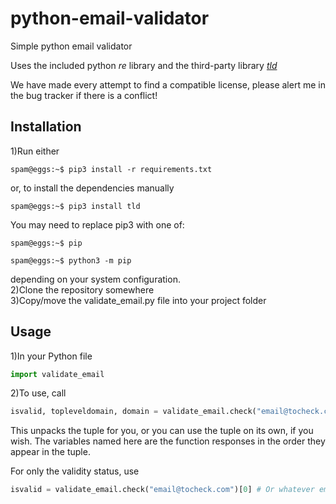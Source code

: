 # python-email-validator
Simple python email validator

Uses the included python *re* library and the third-party library [*tld*](https://pypi.org/project/tld/)

We have made every attempt to find a compatible license, please alert me in the bug tracker if there is a conflict!

## Installation

1)Run either
```console
spam@eggs:~$ pip3 install -r requirements.txt
```
or, to install the dependencies manually
```console
spam@eggs:~$ pip3 install tld
```
You may need to replace pip3 with one of:
```console
spam@eggs:~$ pip
```
```console
spam@eggs:~$ python3 -m pip
```
depending on your system configuration.<br>
2)Clone the repository somewhere<br>
3)Copy/move the validate_email.py file into your project folder<br>

## Usage

1)In your Python file
```python
import validate_email
```
2)To use, call
```python
isvalid, topleveldomain, domain = validate_email.check("email@tocheck.com") # Or whatever email you want.
```
This unpacks the tuple for you, or you can use the tuple on its own, if you wish.  The variables named here are the function responses in the order they appear in the tuple.

For only the validity status, use
```python
isvalid = validate_email.check("email@tocheck.com")[0] # Or whatever email you want.
```
